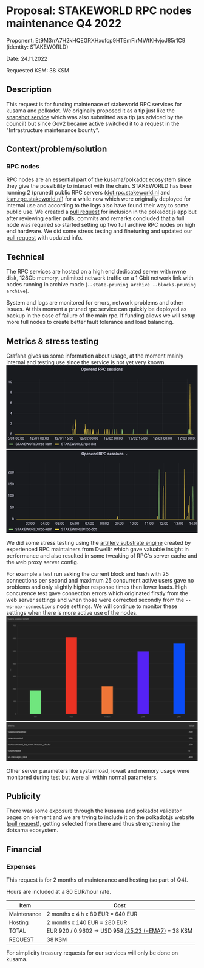 # Proposal: STAKEWORLD RPC nodes maintenance Q4 2022

Proponent: Et9M3rrA7H2kHQEGRXHxufcp9HTEmFirMWtKHvjoJ85r1C9 (identity: STAKEWORLD)

Date: 24.11.2022

Requested KSM: 38 KSM 

## Description
This request is for funding maintenace of stakeworld RPC services for kusama and polkadot. We originally proposed it as a tip just like the [snapshot service](/Q3-setup-maintenance.md) which was also submitted as a tip (as adviced by the council) but since Gov2 became active switched it to a request in the "Infrastructure maintenance bounty". 

## Context/problem/solution

### RPC nodes
RPC nodes are an essential part of the kusama/polkadot ecosystem since they give the possibility to interact with the chain. STAKEWORLD has been running 2 (pruned) public RPC servers ([dot.rpc.stakeworld.nl](http://dot.rpc.stakeworld.nl/) and [ksm.rpc.stakeworld.nl](http://ksm.rpc.stakeworld.nl/)) for a while now which were originally deployed for internal use and according to the logs also have found their way to some public use. We created a [pull request](https://github.com/polkadot-js/apps/pull/8227) for inclusion in the polkadot.js app but after reviewing earlier pulls, commits and remarks concluded that a full node was required so started setting up two full archive RPC nodes on high end hardware. We did some stress testing and finetuning and updated our [pull request](https://github.com/polkadot-js/apps/pull/8227) with updated info.  

## Technical
The RPC services are hosted on a high end dedicated server with nvme disk, 128Gb memory, unlimited network traffic on a 1 Gbit network link with nodes running in archive mode (`--state-pruning archive --blocks-pruning archive`). 

System and logs are monitored for errors, network problems and other issues. At this moment a pruned rpc service can quickly be deployed as backup in the case of failure of the main rpc. If funding allows we will setup more full nodes to create better fault tolerance and load balancing. 

## Metrics & stress testing
Grafana gives us some information about usage, at the moment mainly internal and testing use since the service is not yet very known. 
![usage1](Q4-RPC-grafana-1.png)
![usage1](Q4-RPC-grafana-2.png)

We did some stress testing using the [artillery substrate engine](https://github.com/dwellir-public/artillery-engine-substrate) created by experienced RPC maintainers from Dwellir which gave valuable insight in performance and also resulted in some tweaking of RPC's server cache and the web proxy server config. 

For example a test run asking the current block and hash with 25 connections per second and maximum 25 concurrent active users gave no problems and only slightly higher response times then lower loads. High concurence test gave connection errors which originated firstly from the web server settings and when those were corrected secondly from the `--ws-max-connections` node settings. We will continue to monitor these settings when there is more active use of the nodes.  
![test1](Q4-RPC-artillery-1.png)
![test2](Q4-RPC-artillery-2.png)

Other server parameters like systemload, iowait and memory usage were monitored during test but were all within normal parameters. 
 
## Publicity
There was some exposure through the kusama and polkadot validator pages on element and we are trying to include it on the polkadot.js website ([pull request](https://github.com/polkadot-js/apps/pull/8227)), getting selected from there and thus strengthening the dotsama ecosystem.

## Financial

### Expenses
This request is for 2 months of maintenance and hosting (so part of Q4).

Hours are included at a 80 EUR/hour rate.

| Item                  | Cost                   |
| ------------          | -----------------------|
| Maintenance           | 2 months x 4 h x 80 EUR = 640 EUR  |
| Hosting		| 2 months x 140 EUR = 280 EUR |
| TOTAL                 | EUR 920 / 0.9602 -> USD 958 [/25.23 (=EMA7)](https://kusama.subscan.io/tools/charts?type=price) = 38 KSM |
| REQUEST		| 38 KSM |

For simplicity treasury requests for our services will only be done on kusama.
